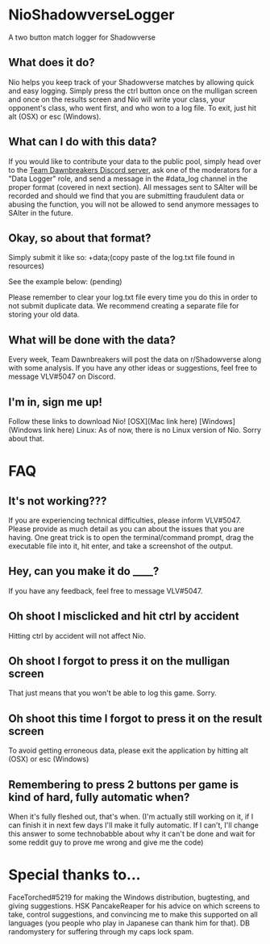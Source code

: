 # NioShadowverseLogger
A two button match logger for Shadowverse


## What does it do?
Nio helps you keep track of your Shadowverse matches by allowing quick and easy logging. Simply press the ctrl button once on the mulligan screen and once on the results screen and Nio will write your class, your opponent's class, who went first, and who won to a log file. To exit, just hit alt (OSX) or esc (Windows).


## What can I do with this data?
If you would like to contribute your data to the public pool, simply head over to the [Team Dawnbreakers Discord server](https://discord.gg/BjeFkVS), ask one of the moderators for a "Data Logger" role, and send a message in the #data_log channel in the proper format (covered in next section). All messages sent to SAlter will be recorded and should we find that you are submitting fraudulent data or abusing the function, you will not be allowed to send anymore messages to SAlter in the future.


## Okay, so about that format?
Simply submit it like so:
+data;(copy paste of the log.txt file found in resources)

See the example below:
(pending)

Please remember to clear your log.txt file every time you do this in order to not submit duplicate data. We recommend creating a separate file for storing your old data.


## What will be done with the data?
Every week, Team Dawnbreakers will post the data on r/Shadowverse along with some analysis. If you have any other ideas or suggestions, feel free to message VLV#5047 on Discord.


## I'm in, sign me up!
Follow these links to download Nio!
[OSX](Mac link here)
[Windows](Windows link here)
Linux: As of now, there is no Linux version of Nio. Sorry about that.


# FAQ
## It's not working???
If you are experiencing technical difficulties, please inform VLV#5047. Please provide as much detail as you can about the issues that you are having. One great trick is to open the terminal/command prompt, drag the executable file into it, hit enter, and take a screenshot of the output.


## Hey, can you make it do ____?

If you have any feedback, feel free to message VLV#5047.


## Oh shoot I misclicked and hit ctrl by accident
Hitting ctrl by accident will not affect Nio.


## Oh shoot I forgot to press it on the mulligan screen
That just means that you won't be able to log this game. Sorry.


## Oh shoot this time I forgot to press it on the result screen
To avoid getting erroneous data, please exit the application by hitting alt (OSX) or esc (Windows)


## Remembering to press 2 buttons per game is kind of hard, fully automatic when?
When it's fully fleshed out, that's when. (I'm actually still working on it, if I can finish it in next few days I'll make it fully automatic. If I can't, I'll change this answer to some technobabble about why it can't be done and wait for some reddit guy to prove me wrong and give me the code)


# Special thanks to...
FaceTorched#5219 for making the Windows distribution, bugtesting, and giving suggestions.
HSK PancakeReaper for his advice on which screens to take, control suggestions, and convincing me to make this supported on all languages (you people who play in Japanese can thank him for that). 
DB randomystery for suffering through my caps lock spam.


